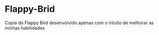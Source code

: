 # Flappy-Brid
Copia do Flappy Bird desenvolvido apenas com o intuito de melhorar as minhas habilidades
